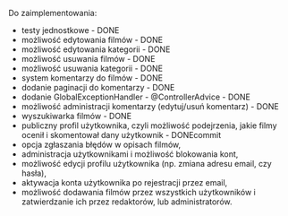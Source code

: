 Do zaimplementowania:

 - testy jednostkowe - DONE
 - możliwość edytowania filmów - DONE
 - możliwość edytowania kategorii - DONE
 - możliwość usuwania filmów - DONE
 - możliwość usuwania kategorii - DONE
 - system komentarzy do filmów - DONE
 - dodanie paginacji do komentarzy - DONE
 - dodanie GlobalExceptionHandler - @ControllerAdvice - DONE
 - możliwość administracji komentarzy (edytuj/usuń komentarz) - DONE
 - wyszukiwarka filmów - DONE
 - publiczny profil użytkownika, czyli możliwość podejrzenia, jakie filmy ocenił i skomentował dany użytkownik - DONEcommit 
 - opcja zgłaszania błędów w opisach filmów,
 - administracja użytkownikami i możliwość blokowania kont,
 - możliwość edycji profilu użytkownika (np. zmiana adresu email, czy hasła),
 - aktywacja konta użytkownika po rejestracji przez email,
 - możliwość dodawania filmów przez wszystkich użytkowników i zatwierdzanie ich przez redaktorów, lub administratorów.